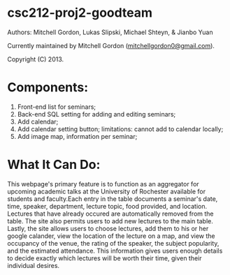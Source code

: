 csc212-proj2-goodteam
=====================
Authors:
Mitchell Gordon,
Lukas Slipski,
Michael Shteyn, &
Jianbo Yuan

Currently maintained by Mitchell Gordon (mitchellgordon0@gmail.com).

Copyright (C) 2013.




Components:
==================================


1. Front-end list for seminars;
2. Back-end SQL setting for adding and editing seminars;
3. Add calendar;
4. Add calendar setting button; limitations: cannot add to calendar locally;
5. Add image map, information per seminar;


What It Can Do:
==================================

This webpage's primary feature is to function as an aggregator for upcoming academic talks at the University of Rochester
available for students and faculty.Each entry in the table documents a seminar's date, time, speaker, department, lecture 
topic, food provided, and location. Lectures that have already occured are automatically removed from the table. The site
also permits users to add new lectures to the main table. Lastly, the site allows users to choose lectures, 
add them to his or her google calander, view the location of the lecture on a map, and view the occupancy of the venue,
the rating of the speaker, the subject popularity, and the estimated attendance. This information gives users enough
details to decide exactly which lectures will be worth their time, given their individual desires. 


 

